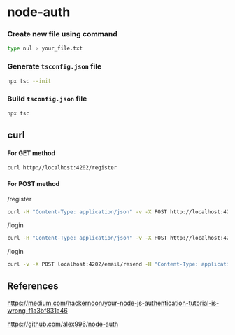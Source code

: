 # node-auth

### Create new file using command
```sh
type nul > your_file.txt
```

### Generate ```tsconfig.json``` file
```sh
npx tsc --init
```

### Build ```tsconfig.json``` file
```sh
npx tsc
```

## curl

#### For GET method
```sh
curl http://localhost:4202/register
```

#### For POST method
 /register
```sh
curl -H "Content-Type: application/json" -v -X POST http://localhost:4202/register -d "{\"email\":\"mojahidi96@gmail.com\",\"name\":\"Mojahid\",\"password\":\"Secret123\", \"passwordConfirmation\":\"Secret123\"}"

```

/login
```sh
curl -H "Content-Type: application/json" -v -X POST http://localhost:4202/login -d "{\"email\":\"mojahidi96@gmail.com\",\"password\":\"Secret123\"}"

```

/login
```sh
curl -v -X POST localhost:4202/email/resend -H "Content-Type: application/json" -d "{\"email\":\"mojahidi96@gmail.com\"}"


```


## References
https://medium.com/hackernoon/your-node-js-authentication-tutorial-is-wrong-f1a3bf831a46

https://github.com/alex996/node-auth
